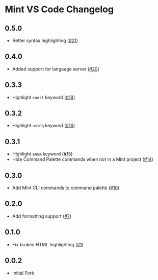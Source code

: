 # Mint VS Code Changelog

## 0.5.0

- Better syntax highlighting ([#21](https://github.com/mint-lang/mint-vscode/pull/21))

## 0.4.0

- Added support for langauge server ([#20](https://github.com/mint-lang/mint-vscode/pull/20))

## 0.3.3

- Highlight `const` keyword ([#18](https://github.com/mint-lang/mint-vscode/pull/18))

## 0.3.2

- Highlight `using` keyword ([#16](https://github.com/mint-lang/mint-vscode/pull/16))

## 0.3.1

- Highlight `enum` keyword ([#15](https://github.com/mint-lang/mint-vscode/pull/15))
- Hide Command Palette commands when not in a Mint project ([#14](https://github.com/mint-lang/mint-vscode/pull/14))

## 0.3.0

- Add Mint CLI commands to command palette ([#10](https://github.com/mint-lang/mint-vscode/pull/10))

## 0.2.0

- Add formatting support ([#7](https://github.com/mint-lang/mint-vscode/pull/7))

## 0.1.0

- Fix broken HTML highlighting ([#1](https://github.com/mint-lang/mint-vscode/pull/1))

## 0.0.2

- Initial Fork

